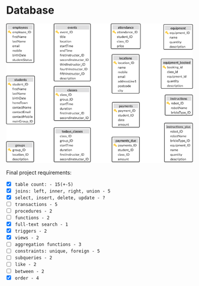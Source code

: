 # Database
![alt tag](diagram.png)

Final project requirements:

- [x] `table count: - 15(+-5)`
- [x] `joins: left, inner, right, union - 5`
- [x] `select, insert, delete, update - ?`
- [ ] `transactions - 5 `
- [ ] `procedures - 2`
- [ ] `functions - 2`
- [x] `full-text search - 1`
- [x] `triggers - 2`
- [x] `views - 2`
- [ ] `aggregation functions - 3`
- [ ] `constraints: unique, foreign - 5`
- [ ] `subqueries - 2`
- [ ] `like - 2`
- [ ] `between - 2`
- [x] `order - 4`

